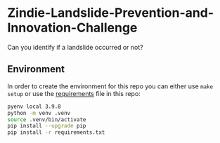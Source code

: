 # Zindie-Landslide-Prevention-and-Innovation-Challenge
Can you identify if a landslide occurred or not?


## Environment

In order to create the environment for this repo you can either use `make setup` or use the [requirements](requirements.txt) file in this repo:

```BASH
pyenv local 3.9.8
python -m venv .venv
source .venv/bin/activate
pip install --upgrade pip
pip install -r requirements.txt
```